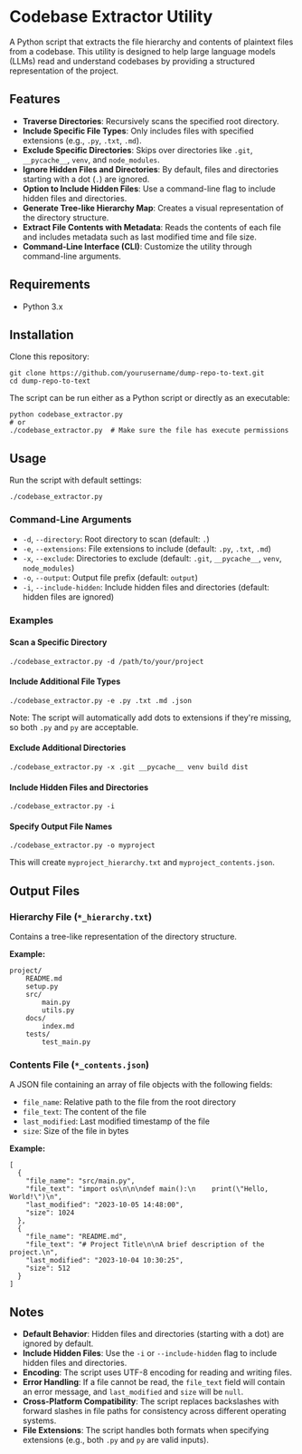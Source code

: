 # Codebase Extractor Utility

A Python script that extracts the file hierarchy and contents of plaintext files from a codebase. This utility is designed to help large language models (LLMs) read and understand codebases by providing a structured representation of the project.

## Features

- **Traverse Directories**: Recursively scans the specified root directory.
- **Include Specific File Types**: Only includes files with specified extensions (e.g., `.py`, `.txt`, `.md`).
- **Exclude Specific Directories**: Skips over directories like `.git`, `__pycache__`, `venv`, and `node_modules`.
- **Ignore Hidden Files and Directories**: By default, files and directories starting with a dot (`.`) are ignored.
- **Option to Include Hidden Files**: Use a command-line flag to include hidden files and directories.
- **Generate Tree-like Hierarchy Map**: Creates a visual representation of the directory structure.
- **Extract File Contents with Metadata**: Reads the contents of each file and includes metadata such as last modified time and file size.
- **Command-Line Interface (CLI)**: Customize the utility through command-line arguments.

## Requirements

- Python 3.x

## Installation

Clone this repository:

    git clone https://github.com/yourusername/dump-repo-to-text.git
    cd dump-repo-to-text

The script can be run either as a Python script or directly as an executable:

    python codebase_extractor.py
    # or
    ./codebase_extractor.py  # Make sure the file has execute permissions

## Usage

Run the script with default settings:

    ./codebase_extractor.py

### Command-Line Arguments

- `-d`, `--directory`: Root directory to scan (default: `.`)
- `-e`, `--extensions`: File extensions to include (default: `.py`, `.txt`, `.md`)
- `-x`, `--exclude`: Directories to exclude (default: `.git`, `__pycache__`, `venv`, `node_modules`)
- `-o`, `--output`: Output file prefix (default: `output`)
- `-i`, `--include-hidden`: Include hidden files and directories (default: hidden files are ignored)

### Examples

#### Scan a Specific Directory

    ./codebase_extractor.py -d /path/to/your/project

#### Include Additional File Types

    ./codebase_extractor.py -e .py .txt .md .json

Note: The script will automatically add dots to extensions if they're missing, so both `.py` and `py` are acceptable.

#### Exclude Additional Directories

    ./codebase_extractor.py -x .git __pycache__ venv build dist

#### Include Hidden Files and Directories

    ./codebase_extractor.py -i

#### Specify Output File Names

    ./codebase_extractor.py -o myproject

This will create `myproject_hierarchy.txt` and `myproject_contents.json`.

## Output Files

### Hierarchy File (`*_hierarchy.txt`)

Contains a tree-like representation of the directory structure.

**Example:**

    project/
        README.md
        setup.py
        src/
            main.py
            utils.py
        docs/
            index.md
        tests/
            test_main.py

### Contents File (`*_contents.json`)

A JSON file containing an array of file objects with the following fields:

- `file_name`: Relative path to the file from the root directory
- `file_text`: The content of the file
- `last_modified`: Last modified timestamp of the file
- `size`: Size of the file in bytes

**Example:**

    [
      {
        "file_name": "src/main.py",
        "file_text": "import os\n\n\ndef main():\n    print(\"Hello, World!\")\n",
        "last_modified": "2023-10-05 14:48:00",
        "size": 1024
      },
      {
        "file_name": "README.md",
        "file_text": "# Project Title\n\nA brief description of the project.\n",
        "last_modified": "2023-10-04 10:30:25",
        "size": 512
      }
    ]

## Notes

- **Default Behavior**: Hidden files and directories (starting with a dot) are ignored by default.
- **Include Hidden Files**: Use the `-i` or `--include-hidden` flag to include hidden files and directories.
- **Encoding**: The script uses UTF-8 encoding for reading and writing files.
- **Error Handling**: If a file cannot be read, the `file_text` field will contain an error message, and `last_modified` and `size` will be `null`.
- **Cross-Platform Compatibility**: The script replaces backslashes with forward slashes in file paths for consistency across different operating systems.
- **File Extensions**: The script handles both formats when specifying extensions (e.g., both `.py` and `py` are valid inputs).